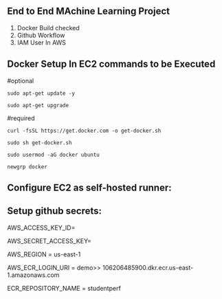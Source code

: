 ## End to End MAchine Learning Project

1. Docker Build checked
2. Github Workflow
3. IAM User In AWS

## Docker Setup In EC2 commands to be Executed

#optional

`sudo apt-get update -y`

`sudo apt-get upgrade`

#required

`curl -fsSL https://get.docker.com -o get-docker.sh`

`sudo sh get-docker.sh`

`sudo usermod -aG docker ubuntu`

`newgrp docker`

## Configure EC2 as self-hosted runner:

## Setup github secrets:

AWS_ACCESS_KEY_ID=

AWS_SECRET_ACCESS_KEY=

AWS_REGION = us-east-1

AWS_ECR_LOGIN_URI = demo>>  106206485900.dkr.ecr.us-east-1.amazonaws.com

ECR_REPOSITORY_NAME = studentperf
